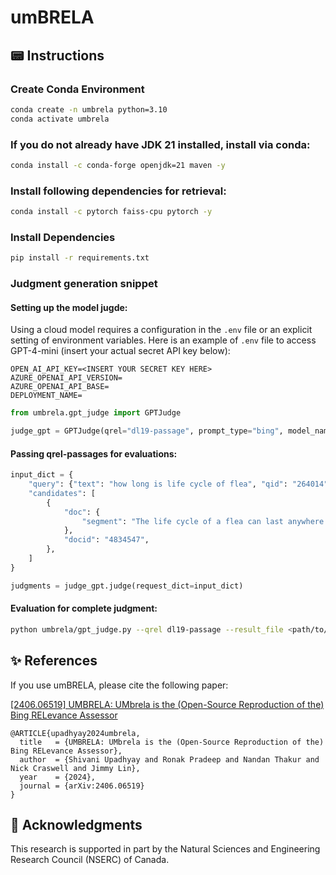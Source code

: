 # umBRELA

## 📟 Instructions

### Create Conda Environment

```bash
conda create -n umbrela python=3.10
conda activate umbrela
```

### If you do not already have JDK 21 installed, install via conda:
```bash
conda install -c conda-forge openjdk=21 maven -y
```

### Install following dependencies for retrieval:
```bash
conda install -c pytorch faiss-cpu pytorch -y
```

### Install Dependencies
```bash
pip install -r requirements.txt
```

### Judgment generation snippet

#### Setting up the model jugde:
Using a cloud model requires a configuration in the `.env` file or an explicit setting of environment variables. Here is an example of `.env` file to access GPT-4-mini (insert your actual secret API key below):
```
OPEN_AI_API_KEY=<INSERT YOUR SECRET KEY HERE>
AZURE_OPENAI_API_VERSION=
AZURE_OPENAI_API_BASE=
DEPLOYMENT_NAME=
```

```python
from umbrela.gpt_judge import GPTJudge

judge_gpt = GPTJudge(qrel="dl19-passage", prompt_type="bing", model_name="gpt-4o-mini")
```

#### Passing qrel-passages for evaluations:
```python
input_dict = {
    "query": {"text": "how long is life cycle of flea", "qid": "264014"},
    "candidates": [
        {
            "doc": {
                "segment": "The life cycle of a flea can last anywhere from 20 days to an entire year. It depends on how long the flea remains in the dormant stage (eggs, larvae, pupa). Outside influences, such as weather, affect the flea cycle. A female flea can lay around 20 to 25 eggs in one day."
            },
            "docid": "4834547",
        },
    ]
}

judgments = judge_gpt.judge(request_dict=input_dict)
```

#### Evaluation for complete judgment:
```bash
python umbrela/gpt_judge.py --qrel dl19-passage --result_file <path/to/result-file> --prompt_type bing --model gpt-4o --few_shot_count 0 --removal_fraction 1
```

## ✨ References

If you use umBRELA, please cite the following paper:

[[2406.06519] UMBRELA: UMbrela is the (Open-Source Reproduction of the) Bing RELevance Assessor](https://arxiv.org/abs/2406.06519)

<!-- {% raw %} -->
```
@ARTICLE{upadhyay2024umbrela,
  title   = {UMBRELA: UMbrela is the (Open-Source Reproduction of the) Bing RELevance Assessor},
  author  = {Shivani Upadhyay and Ronak Pradeep and Nandan Thakur and Nick Craswell and Jimmy Lin},
  year    = {2024},
  journal = {arXiv:2406.06519}
}
```
<!-- {% endraw %} -->


## 🙏 Acknowledgments

This research is supported in part by the Natural Sciences and Engineering Research Council (NSERC) of Canada.
